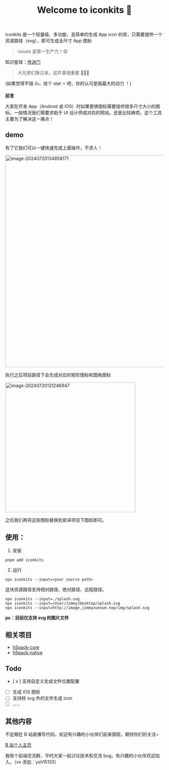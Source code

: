 <br>

<h1 align="center">Welcome to iconkits 👋</h1>

<br>

iconkits 是一个轻量级、多功能、且简单的生成 App icon 的库，只需要提供一个资源路径（svg），即可生成全尺寸 App 图标

> issues 是第一生产力！😄

知识星球：[传送门](http://www.jimmyxuexue.top)

> 大兄弟们聚过来，这件事很重要 🎉🎉🎉

(如果觉得不错 👍，给个 star ⭐ 吧，你的认可是我最大的动力 ！)

**前言**

大家在开发 App（Android 或 IOS）时如果更换图标需要提供很多尺寸大小的图标。一般情况我们需要求助于 UI 设计师或对应的网站。还是比较麻烦，这个工具主要为了解决这一痛点！

## demo

有了它我们可以一键快速完成上面操作，不求人！

<img width="675" alt="image-20240720134858171" src="https://github.com/user-attachments/assets/90e0a90a-27d9-4afb-a778-207313b2ba9a" />

执行之后项目路径下会生成对应的矩形图标和圆角图标

<img width="414" alt="image-20240720131246947" src="https://github.com/user-attachments/assets/3438456a-46c3-44f9-9b37-b2813561fec7" />

之后我们再将这些图标替换到安卓项目下图标即可。

## 使用：

1. 安装

```
pnpm add iconkits
```

2. 运行

```
npx iconkits --input=<your source path>
```

这块资源路径支持相对路径、绝对路径、远程路径。

```
npx iconkits --input=./splash.svg
npx iconkits --input=/User/Jimmy/Desktop/splash.svg
npx iconkits --input=http://image.jimmyxuexue.top/img/splash.svg
```

**ps：目前仅支持 svg 的图片文件**

## 相关项目

- [h5pack-core](https://github.com/Jimmylxue/h5pack-core)
- [h5pack-native](https://github.com/Jimmylxue/h5pack-native)

## Todo

- [ x ] 支持自定义生成文件位置配置
- [ ] 生成 IOS 图标
- [ ] 支持除 svg 外的文件生成 icon
- [ ] ......

## 其他内容

不定期在 B 站直播写代码，欢迎有兴趣的小伙伴们前来围观，期待你们的关注~

[B 站个人主页](https://space.bilibili.com/304985153?spm_id_from=333.1007.0.0)

我有个前端交流群，平时大家一起讨论技术和交流 bug，有兴趣的小伙伴欢迎加入。（vx 添加：ysh15120）
